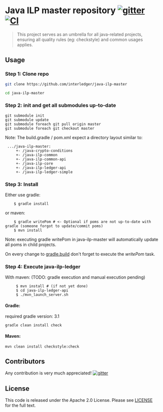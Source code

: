 # Java ILP master repository [![gitter][gitter-image]][gitter-url] [![CI][CI-image]][CI-url] 

[gitter-image]: https://badges.gitter.im/interledger/java.svg
[gitter-url]: https://gitter.im/interledger/java

[CI-image]: https://travis-ci.org/everis-innolab/java-ilp-master.svg?branch=master
[CI-url]: https://travis-ci.org/everis-innolab/java-ilp-master

> This project serves as an umbrella for all java-related projects, ensuring all quality rules (eg: checkstyle) and common usages applies.


## Usage

### Step 1: Clone repo

``` sh
git clone https://github.com/interledger/java-ilp-master

cd java-ilp-master
```
### Step 2: init and get all submodules up-to-date

``` 
git submodule init
git submodule update
git submodule foreach git pull origin master
git submodule foreach git checkout master

```

Note: The build.gradle / pom.xml expect a directory layout similar to:

```
 .../java-ilp-master:
     +- /java-crypto-conditions
     +- /java-ilp-common
     +- /java-ilp-common-api
     +- /java-ilp-core
     +- /java-ilp-ledger-api
     +- /java-ilp-ledger-simple
```


### Step 3: Install

Either use gradle:
```
    $ gradle install
```
or maven:
```
    $ gradle writePom # <- Optional if poms are not up-to-date with gradle (someone forgot to update/commit poms)
    $ mvn install
```
Note: executing gradle writePom in java-ilp-master will automatically update all poms in child projects.

On every change to [gradle.build](gradle.build) don't forget to execute the *writePom* task.

### Step 4: Execute java-ilp-ledger 
With maven: (TODO: gradle execution and manual execution pending)
```
     $ mvn install # (if not yet done)
     $ cd java-ilp-ledger-api  
     $ ./mvn_launch_server.sh
```

#### Gradle:
required gradle version: 3.1

``` 
gradle clean install check

```

#### Maven: 
``` 
mvn clean install checkstyle:check

```

## Contributors

Any contribution is very much appreciated! [![gitter][gitter-image]][gitter-url]

## License

This code is released under the Apache 2.0 License. Please see [LICENSE](LICENSE) for the full text.

